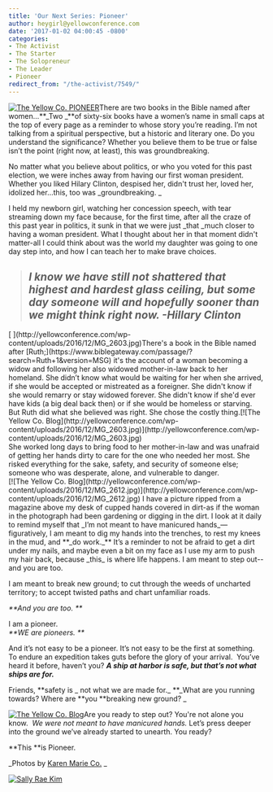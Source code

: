 ```yaml
---
title: 'Our Next Series: Pioneer'
author: heygirl@yellowconference.com
date: '2017-01-02 04:00:45 -0800'
categories:
- The Activist
- The Starter
- The Solopreneur
- The Leader
- Pioneer
redirect_from: "/the-activist/7549/"
---
```


[![The Yellow Co. PIONEER](http://yellowconference.com/wp-content/uploads/2016/12/MG_2605.jpg)](http://yellowconference.com/wp-content/uploads/2016/12/MG_2605.jpg)There are two books in the Bible named after women…**_Two _**of sixty-six books have a women’s name in small caps at the top of every page as a reminder to whose story you’re reading. I’m not talking from a spiritual perspective, but a historic and literary one. Do you understand the significance? Whether you believe them to be true or false isn’t the point (right now, at least), this was groundbreaking.

No matter what you believe about politics, or who you voted for this past election, we were inches away from having our first woman president. Whether you liked Hilary Clinton, despised her, didn't trust her, loved her, idolized her...this, too was _groundbreaking. _

I held my newborn girl, watching her concession speech, with tear streaming down my face because, for the first time, after all the craze of this past year in politics, it sunk in that we were just _that _much closer to having a woman president. What I thought about her in that moment didn't matter-all I could think about was the world my daughter was going to one day step into, and how I can teach her to make brave choices.

> <div class="zn-body__paragraph">
>
> ## _I know we have still not shattered that highest and hardest glass ceiling, but some day someone will and hopefully sooner than we might think right now. -**Hillary Clinton**_
>
>   
> </div>

<div class="zn-body__paragraph">[  
](http://yellowconference.com/wp-content/uploads/2016/12/MG_2603.jpg)There's a book in the Bible named after [Ruth;](https://www.biblegateway.com/passage/?search=Ruth+1&version=MSG) it's the account of a woman becoming a widow and following her also widowed mother-in-law back to her homeland. She didn’t know what would be waiting for her when she arrived, if she would be accepted or mistreated as a foreigner. She didn't know if she would remarry or stay widowed forever. She didn't know if she'd ever have kids (a big deal back then) or if she would be homeless or starving. But Ruth did what she believed was right. She chose the costly thing.[![The Yellow Co. Blog](http://yellowconference.com/wp-content/uploads/2016/12/MG_2603.jpg)](http://yellowconference.com/wp-content/uploads/2016/12/MG_2603.jpg)</div>

<div class="zn-body__paragraph">She worked long days to bring food to her mother-in-law and was unafraid of getting her hands dirty to care for the one who needed her most. She risked everything for the sake, safety, and security of someone else; someone who was desperate, alone, and vulnerable to danger.</div>

<div class="zn-body__paragraph">[![The Yellow Co. Blog](http://yellowconference.com/wp-content/uploads/2016/12/MG_2612.jpg)](http://yellowconference.com/wp-content/uploads/2016/12/MG_2612.jpg) I have a picture ripped from a magazine above my desk of cupped hands covered in dirt-as if the woman in the photograph had been gardening or digging in the dirt. I look at it daily to remind myself that _I’m not meant to have manicured hands_—figuratively, I am meant to dig my hands into the trenches, to rest my knees in the mud, and **_do work._** It’s a reminder to not be afraid to get a dirt under my nails, and maybe even a bit on my face as I use my arm to push my hair back, because _this_ is where life happens. I am meant to step out--and you are too. </div>

I am meant to break new ground; to cut through the weeds of uncharted territory; to accept twisted paths and chart unfamiliar roads. 

_**And you are too. **_

I am a pioneer.  
_**WE are pioneers. **_  

And it’s not easy to be a pioneer. It’s not easy to be the first at something. To endure an expedition takes guts before the glory of your arrival.  You’ve heard it before, haven’t you? **_A ship at harbor is safe, but that’s not what ships are for._**

Friends, **safety is _ not what we are made for._ **_What are you running towards? Where are **you **breaking new ground? _

[![The Yellow Co. Blog](http://yellowconference.com/wp-content/uploads/2016/12/MG_1480.jpg)](http://yellowconference.com/wp-content/uploads/2016/12/MG_1480.jpg)Are you ready to step out? You're not alone you know.  _We were not meant to have manicured hands._ Let’s press deeper into the ground we’ve already started to unearth. You ready? 

**This **is Pioneer.

_Photos by [Karen Marie Co.](http://karenmarieco.com/) _

[![Sally Rae Kim](http://yellowconference.com/wp-content/uploads/2016/11/Sally-Kim-Bio.jpg)](http://lettersfromamister.tumblr.com/)
